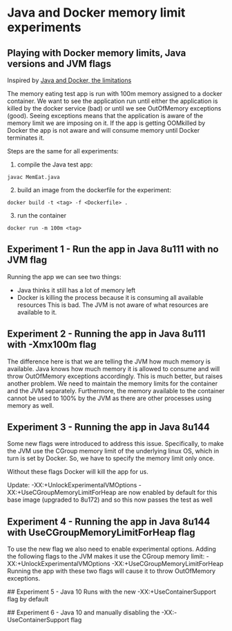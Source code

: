 # Java and Docker memory limit experiments

## Playing with Docker memory limits, Java versions and JVM flags

Inspired by [Java and Docker, the limitations](https://royvanrijn.com/blog/2018/05/java-and-docker-memory-limits/)

The memory eating test app is run with 100m memory assigned to a docker container. We want to see the application run until either the application is killed by the docker service (bad) or until we see OutOfMemory exceptions (good). Seeing exceptions means that the application is aware of the memory limit we are imposing on it. If the app is getting OOMkilled by Docker the app is not aware and will consume memory until Docker terminates it.

Steps are the same for all experiments:
1. compile the Java test app:
```
javac MemEat.java
```
2. build an image from the dockerfile for the experiment:
```
docker build -t <tag> -f <Dockerfile> .
```
3. run the container
```
docker run -m 100m <tag>
```

## Experiment 1 - Run the app in Java 8u111 with no JVM flag
Running the app we can see two things:
- Java thinks it still has a lot of memory left
- Docker is killing the process because it is consuming all available resources
This is bad. The JVM is not aware of what resources are available to it.

## Experiment 2 - Running the app in Java 8u111 with -Xmx100m flag
The difference here is that we are telling the JVM how much memory is available.
Java knows how much memory it is allowed to consume and will throw OutOfMemory exceptions accordingly.
This is much better, but raises another problem. We need to maintain the memory limits for the container and the JVM separately. Furthermore, the memory available to the container cannot be used to 100% by the JVM as there are other processes using memory as well.

## Experiment 3 - Running the app in Java 8u144
Some new flags were introduced to address this issue. Specifically, to make the JVM use the CGroup memory limit of the underlying linux OS, which in turn is set by Docker. So, we have to specify the memory limit only once.

Without these flags Docker will kill the app for us.

Update: -XX:+UnlockExperimentalVMOptions -XX:+UseCGroupMemoryLimitForHeap are now enabled by default for this base image (upgraded to 8u172) and so this now passes the test as well

## Experiment 4 -  Running the app in Java 8u144 with UseCGroupMemoryLimitForHeap flag
To use the new flag we also need to enable experimental options. Adding the following flags to the JVM makes it use the CGroup memory limit:
  -XX:+UnlockExperimentalVMOptions
  -XX:+UseCGroupMemoryLimitForHeap
Running the app with these two flags will cause it to throw OutOfMemory exceptions.

## Experiment 5 - Java 10
Runs with the new -XX:+UseContainerSupport flag by default

## Experiment 6 - Java 10 and manually disabling the -XX:-UseContainerSupport flag
